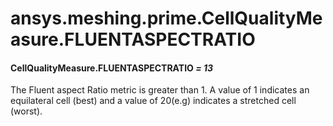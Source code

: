 <a id="ansys-meshing-prime-cellqualitymeasure-fluentaspectratio"></a>

# ansys.meshing.prime.CellQualityMeasure.FLUENTASPECTRATIO

<a id="ansys.meshing.prime.CellQualityMeasure.FLUENTASPECTRATIO"></a>

#### CellQualityMeasure.FLUENTASPECTRATIO *= 13*

The Fluent aspect Ratio metric is greater than 1. A value of 1 indicates an equilateral cell (best) and a value of 20(e.g) indicates a stretched cell (worst).

<!-- !! processed by numpydoc !! -->
